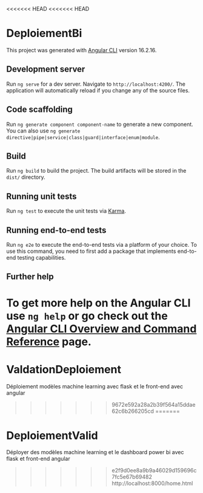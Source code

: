 <<<<<<< HEAD
<<<<<<< HEAD
# DeploiementBi

This project was generated with [Angular CLI](https://github.com/angular/angular-cli) version 16.2.16.

## Development server

Run `ng serve` for a dev server. Navigate to `http://localhost:4200/`. The application will automatically reload if you change any of the source files.

## Code scaffolding

Run `ng generate component component-name` to generate a new component. You can also use `ng generate directive|pipe|service|class|guard|interface|enum|module`.

## Build

Run `ng build` to build the project. The build artifacts will be stored in the `dist/` directory.

## Running unit tests

Run `ng test` to execute the unit tests via [Karma](https://karma-runner.github.io).

## Running end-to-end tests

Run `ng e2e` to execute the end-to-end tests via a platform of your choice. To use this command, you need to first add a package that implements end-to-end testing capabilities.

## Further help

To get more help on the Angular CLI use `ng help` or go check out the [Angular CLI Overview and Command Reference](https://angular.io/cli) page.
=======
# ValdationDeploiement
Déploiement modèles machine learning avec flask et le front-end avec angular
>>>>>>> 9672e592a28a2b39f564a15ddae62c6b266205cd
=======
# DeploiementValid
Déployer des modèles machine learning et le dashboard power bi avec flask et front-end angular
>>>>>>> e2f9d0ee8a9b9a46029d159696c7fc5e67b69482
http://localhost:8000/home.html
